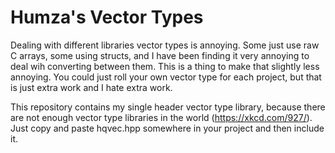 # Humza's Vector Types
 
Dealing with different libraries vector types is annoying.
Some just use raw C arrays, some using structs, and I have been finding it very annoying to deal wih converting between them.
This is a thing to make that slightly less annoying.
You could just roll your own vector type for each project, but that is just extra work and I hate extra work.

This repository contains my single header vector type library, because there are not enough vector type libraries in the world (https://xkcd.com/927/).
Just copy and paste hqvec.hpp somewhere in your project and then include it.